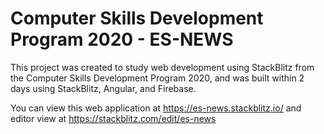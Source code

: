 # Computer Skills Development Program 2020 - ES-NEWS

This project was created to study web development using StackBlitz from the Computer Skills Development Program 2020, and was built within 2 days using StackBlitz, Angular, and Firebase.

You can view this web application at https://es-news.stackblitz.io/
and editor view at https://stackblitz.com/edit/es-news

